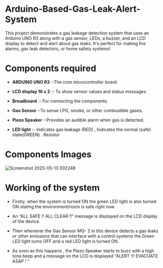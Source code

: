 # Arduino-Based-Gas-Leak-Alert-System
This project demonstrates a gas leakage detection system that uses an Arduino UNO R3 along with a gas sensor, LEDs, a buzzer, and an LCD display to detect and alert about gas leaks. 
It's perfect for making fire alarms, gas leak detectors, or home safety systems! 

# Components required
<ul>
<li>
  
**ARDUINO UNO R3** :-The core microcontroller board.
</li>
</ul>
<ul>
<li>
  
**LCD display 16 x 2** :- To show sensor values and status messages.
</li>
</ul>
<ul>
<li>
  
**Breadboard** :- For connecting the components.
</li>
</ul>
  <ul>
<li>
  
**Gas Sensor** :-To sense LPG, smoke, or other combustible gases.
</li>
</ul>
  <ul>
<li>
  
**Piezo Speaker** :-Provides an audible alarm when gas is detected.
</li>
</ul>
  <ul>
<li>
  
**LED light** :- Indicates gas leakage (RED) , Indicates the normal (safe) state(GREEN) .
Resistor

</li>
</ul>

# Components Images 
![Screenshot 2025-05-13 002248](https://github.com/user-attachments/assets/895b4eab-3ffd-4e6f-a5fb-dfa81e4a3b2b)

# Working of the system
<ul>
<li>
Firstly,  when the system is turned ON the green LED light is also turned ON stating the environment/room is safe right now. 
</li>
</ul>
<ul>
<li>
An “ALL SAFE !! ALL CLEAR !!” message is displayed on the LCD display of the device.
</li>
</ul>
<ul>
<li>
Then whenever the Gas Sensor MQ- 2 in this device detects a gas leaks or other emissions that can interface with a control systems the Green LED light turns OFF and a red LED light is turned ON. 
</li>
</ul>
<ul>
<li>
As soon as this happens , the Piezo Speaker starts to buzz with a high tone beep and a message on the LCD is displayed  “ALERT !!! EVACUATE ASAP ! ”
</li>
</ul>







